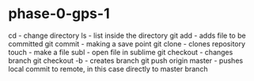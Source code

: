 # phase-0-gps-1

cd - change directory
ls - list inside the directory
git add - adds file to be committed
git commit - making a save point
git clone - clones repository
touch - make a file
subl - open file in sublime
git checkout - changes branch
git checkout -b - creates branch
git push origin master - pushes local commit to remote, in this case directly to master branch

